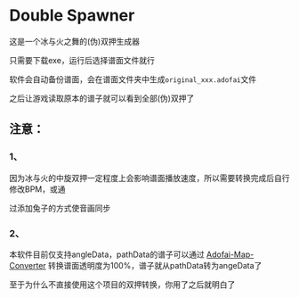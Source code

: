 # Double Spawner

这是一个冰与火之舞的(伪)双押生成器

只需要下载exe，运行后选择谱面文件就行

软件会自动备份谱面，会在谱面文件夹中生成`original_xxx.adofai`文件

之后让游戏读取原本的谱子就可以看到全部(伪)双押了

## 注意：

### 1、

因为冰与火的中旋双押一定程度上会影响谱面播放速度，所以需要转换完成后自行修改BPM，或通

过添加兔子的方式使音画同步

### 2、

本软件目前仅支持angleData，pathData的谱子可以通过
[Adofai-Map-Converter](https://github.com/Luxusio/ADOFAI-Map-Converter)
转换谱面透明度为100%，谱子就从pathData转为angeData了

至于为什么不直接使用这个项目的双押转换，你用了之后就明白了
